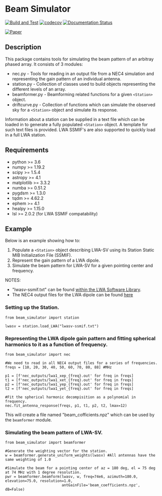 Beam Simulator
==============
[![Build and Test](https://github.com/cdilullo/beam_simulator/actions/workflows/main.yml/badge.svg)](https://github.com/cdilullo/beam_simulator/actions/workflows/main.yml) [![codecov](https://codecov.io/gh/cdilullo/beam_simulator/branch/master/graph/badge.svg?token=VHRPYN6Y98)](https://codecov.io/gh/cdilullo/beam_simulator)
 [![Documentation Status](https://readthedocs.org/projects/beam-simulator/badge/?version=latest)](https://beam-simulator.readthedocs.io/en/latest/?badge=latest)

[![Paper](https://img.shields.io/badge/arXiv-2112.13899-blue.svg)](https://arxiv.org/abs/2112.13899)

Description
-----------
This package contains tools for simulating the beam pattern of an arbitray phased array. It consists of 3 modules:
* nec.py - Tools for reading in an output file from a NEC4 simulation and representing the gain pattern of an individual antenna.
* station.py - Collection of classes used to build objects representing the different levels of an array.
* beamformer.py - Beamforming related functions for a given `<Station>` object.
* driftcurve.py - Collection of functions which can simulate the observed sky for a `<Station>` object and simulate its response.

Information about a station can be supplied in a text file which can be loaded in to generate a fully populated `<Station>` object.
A template for such text files is provided. LWA SSMIF's are also supported to quickly load in a full LWA station.

Requirements
------------
* python >= 3.6
* numpy >= 1.19.2
* scipy >= 1.5.4
* astropy >= 4.1
* matplotlib >= 3.3.2
* numba >= 0.51.2
* pygdsm >= 1.3.0
* tqdm >= 4.62.2
* ephem >= 4.1
* healpy >= 1.15.0
* lsl >= 2.0.2 (for LWA SSMIF compatability)

Example
-------
Below is an example showing how to:
1. Populate a `<Station>` object describing LWA-SV using its Station Static MIB Initialization File (SSMIF).
1. Represent the gain pattern of a LWA dipole.
1. Simulate the beam pattern for LWA-SV for a given pointing center and frequency.

NOTES:
* "lwasv-ssmif.txt" can be found [within the LWA Software Library](https://github.com/lwa-project/lsl/tree/master/lsl/data).
* The NEC4 output files for the LWA dipole can be found [here](http://fornax.phys.unm.edu/lwa/trac/browser/trunk/DipoleResponse)

### Setting up the Station.
```
from beam_simulator import station

lwasv = station.load_LWA("lwasv-ssmif.txt")
```

### Representing the LWA dipole gain pattern and fitting spherical harmonics to it as a function of frequency.
```
from beam_simulator import nec

#We need to read in all NEC4 output files for a series of frequencies.
freqs = [10, 20, 30, 40, 50, 60, 70, 80, 88] #MHz

p1 = [f'nec_outputs/lwa1_xep_{freq}.out' for freq in freqs]
t1 = [f'nec_outputs/lwa1_xet_{freq}.out' for freq in freqs]
p2 = [f'nec_outputs/lwa1_yep_{freq}.out' for freq in freqs]
t2 = [f'nec_outputs/lwa1_yet_{freq}.out' for freq in freqs]

#Fit the spherical harmonic decompisition as a polynomial in frequency.
nec.fit_antenna_response(freqs, p1, t1, p2, t2, lmax=12)  
```

This will create a file named "beam_cofficients.npz" which can be used by the `beamformer` module.

### Simulating the beam pattern of LWA-SV.
```
from beam_simulator import beamformer

#Generate the weighting vector for the station.
w = beamformer.generate_uniform_weights(lwasv) #All antennas have the same weighting of 1.0

#Simulate the beam for a pointing center of az = 180 deg, el = 75 deg at 74 MHz with 1 degree resolution.
pwr = beamformer.beamform(lwasv, w, freq=74e6, azimuth=180.0, elevation=75.0, resolution=1.0,
                          antGainFile='beam_coefficients.npz', dB=False)
```
